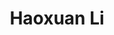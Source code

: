 ---
layout: member
category: student
title: Haoxuan Li
image: haoxuanli.jpg
role: M.S. Student
permalink: 'team/haoxuanli'
education:
 - School of Transportation, Southeast University, M.S. Student, 2023.09-current 
email:
 - 742460934@qq.com
---